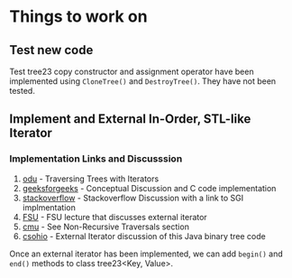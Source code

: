 # Things to work on

## Test new code

Test tree23 copy constructor and assignment operator have been implemented using `CloneTree()` and `DestroyTree()`. They have not been tested.

## Implement and External In-Order, STL-like Iterator

### Implementation Links and Discusssion

1. [odu] - Traversing Trees with Iterators
2. [geeksforgeeks] - Conceptual Discussion and C code implementation
3. [stackoverflow] - Stackoverflow Discussion with a link to SGI implmentation 
4. [FSU] - FSU lecture that discusses external iterator
5. [cmu] - See Non-Recursive Traversals section
6. [csohio] - External Iterator discussion of this Java binary tree code


[odu]: <https://secweb.cs.odu.edu/~zeil/cs361/web/website/Lectures/treetraversal/page/treetraversal.html> 
[geeksforgeeks]: <http://www.geeksforgeeks.org/inorder-tree-traversal-without-recursion/>
[stackoverflow]: <http://stackoverflow.com/questions/12684191/implementing-an-iterator-over-binary-or-arbitrary-tree-using-c-11>
[FSU]: <http://www.cs.fsu.edu/~lacher/courses/COP4530/lectures/binary_search_trees3/index.html?$$$slide05i.html$$$>
[cmu]: <https://www.cs.cmu.edu/~adamchik/15-121/lectures/Trees/trees.html>
[csohio]: <http://grail.cba.csuohio.edu/~matos/notes/cis-26>

Once an external iterator has been implemented, we can add `begin()` and `end()` methods to class tree23\<Key, Value\>.
